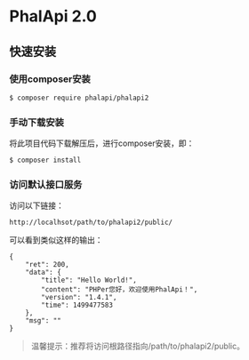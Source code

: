 # PhalApi 2.0 

## 快速安装

### 使用composer安装

```bash
$ composer require phalapi/phalapi2
```

### 手动下载安装

将此项目代码下载解压后，进行composer安装，即：  
```bash
$ composer install
```

### 访问默认接口服务

访问以下链接：  
```
http://localhsot/path/to/phalapi2/public/
```
可以看到类似这样的输出：  
```
{
    "ret": 200,
    "data": {
        "title": "Hello World!",
        "content": "PHPer您好，欢迎使用PhalApi！",
        "version": "1.4.1",
        "time": 1499477583
    },
    "msg": ""
}
```

> 温馨提示：推荐将访问根路径指向/path/to/phalapi2/public。
